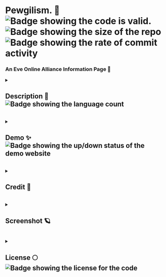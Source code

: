 <html>
        <h1>
                Pewgilism. 🔫
                <img alt="Badge showing the code is valid." src="https://img.shields.io/w3c-validation/html?style=for-the-badge&targetUrl=https%3A%2F%2Fraw.githubusercontent.com%2FPhobiaCide%2Fpewgilism.%2Fmain%2Findex.html" />
                <img alt="Badge showing the size of the repo" src="https://img.shields.io/github/repo-size/phobiacide/pewgilism.?style=for-the-badge" />
                <img alt="Badge showing the rate of commit activity" src="https://img.shields.io/github/commit-activity/w/phobiacide/pewgilism.?style=for-the-badge" />
        </h1>
        <h3>
                An Eve Online Alliance Information Page 🚀
                <br />
        </h3>
        <details>
                <summary>
                        <h2>
                                Description 🌠
                                <img alt="Badge showing the language count" src="https://img.shields.io/github/languages/count/phobiacide/pewgilism.?style=for-the-badge" />
                        </h2>
                </summary>
                <br />
                <h4>
                        <ul>
                                <li>
                                        This page was made to gain a better understanding of document flow, DOM manipulation, and the relationship between the languages used:
                                </li>
                                <li>
                                        HTML
                                </li>
                                <li>
                                        CSS
                                </li>
                                <li>
                                        JavaScript
                                </li>
                        </ul>
                </h4>
        </details>
        <br />
        <details>
                <summary>
                        <h2>
                                Demo ✨
                                <img
                                        alt="Badge showing the up/down status of the demo website"
                                        src="https://img.shields.io/website?down_color=red&down_message=Down&style=for-the-badge&up_color=green&up_message=Up&url=https%3A%2F%2Fphobiacide.github.io%2Fpewgilism.%2F"
                                />
                        </h2>
                </summary>
                <br />
                <a href="https://phobiacide.github.io/pewgilism./">Click here</a>
                to be directed to a live demonstration deployment of this page hosted by
                <a href="https://pages.github.com">Github Pages</a>
        </details>
        <br />
        <details>
                <summary>
                        <h2>
                                Credit 👾
                        </h2>
                </summary>
                <br />
                <strong>
                        @saramazal
                </strong>
                's
                <a href="https://codepen.io/Saramazal/pen/LYyywNb">CodePen</a>
        </details>
        <br />
        <details>
                <summary>
                        <h2>
                                Screenshot 🪐
                        </h2>
                </summary>
                <br />
                <div style="width: 100%; height: 800px; overflow: scroll; overflow-y: scroll; overflow-x: hidden;">
                        <img alt="A full screenshot of the Page" src="https://github.com/PhobiaCide/pewgilism./blob/main/pewgilism.screenshot.jpg" width="100%" />
                </div>
        </details>
        <br />
        <details>
                <summary>
                        <h2>
                                License 🌕
                                <img alt="Badge showing the license for the code" src="https://img.shields.io/badge/license-MIT-blue?style=for-the-badge" />
                        </h2>
                </summary>
                <br />
                <h3>
                        <strong>
                                MIT License
                        </strong>
                </h3>
                <h4>
                        Copyright ©️ 2022 Andrew Amason
                </h4>
                <p>
                        Permission is hereby granted, free of charge, to any person obtaining a copy<br />
                        of this software and associated documentation files (the "Software"), to deal<br />
                        in the Software without restriction, including without limitation the rights<br />
                        to use, copy, modify, merge, publish, distribute, sublicense, and/or sell<br />
                        copies of the Software, and to permit persons to whom the Software is<br />
                        furnished to do so, subject to the following conditions:<br />
                </p>
                <p>
                        The above copyright notice and this permission notice shall be included in all<br />
                        copies or substantial portions of the Software.<br />
                </p>
                <p>
                        THE SOFTWARE IS PROVIDED "AS IS", WITHOUT WARRANTY OF ANY KIND, EXPRESS OR<br />
                        IMPLIED, INCLUDING BUT NOT LIMITED TO THE WARRANTIES OF MERCHANTABILITY,<br />
                        FITNESS FOR A PARTICULAR PURPOSE AND NONINFRINGEMENT. IN NO EVENT SHALL THE<br />
                        AUTHORS OR COPYRIGHT HOLDERS BE LIABLE FOR ANY CLAIM, DAMAGES OR OTHER<br />
                        LIABILITY, WHETHER IN AN ACTION OF CONTRACT, TORT OR OTHERWISE, ARISING FROM,<br />
                        OUT OF OR IN CONNECTION WITH THE SOFTWARE OR THE USE OR OTHER DEALINGS IN THE<br />
                        SOFTWARE.<br />
                </p>
        </details>
</html>
